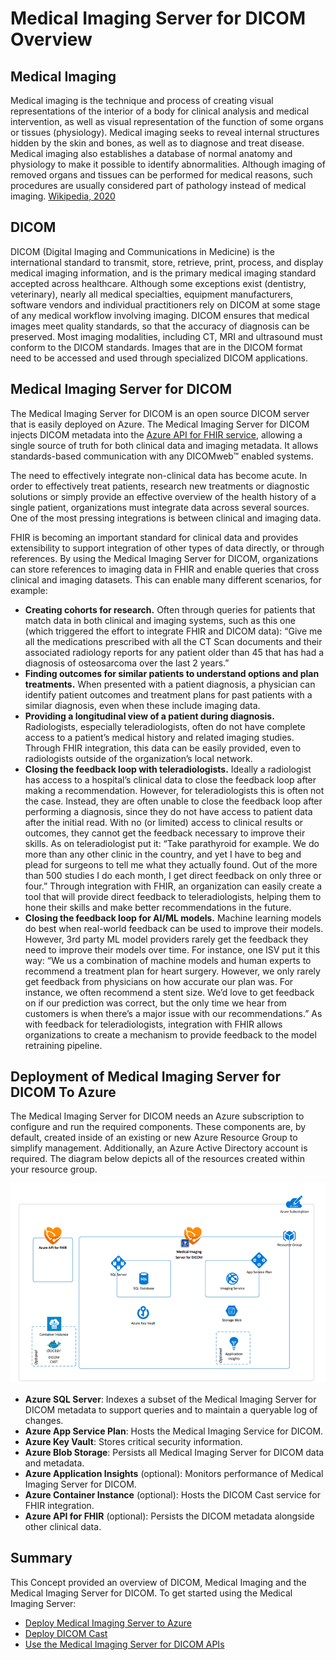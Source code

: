 # Medical Imaging Server for DICOM Overview

## Medical Imaging

Medical imaging is the technique and process of creating visual representations of the interior of a body for clinical analysis and medical intervention, as well as visual representation of the function of some organs or tissues (physiology). Medical imaging seeks to reveal internal structures hidden by the skin and bones, as well as to diagnose and treat disease. Medical imaging also establishes a database of normal anatomy and physiology to make it possible to identify abnormalities. Although imaging of removed organs and tissues can be performed for medical reasons, such procedures are usually considered part of pathology instead of medical imaging. [Wikipedia, 2020](https://en.wikipedia.org/wiki/Medical_imaging)

## DICOM

DICOM (Digital Imaging and Communications in Medicine) is the international standard to transmit, store, retrieve, print, process, and display medical imaging information, and is the primary medical imaging standard accepted across healthcare. Although some exceptions exist (dentistry, veterinary), nearly all medical specialties, equipment manufacturers, software vendors and individual practitioners rely on DICOM at some stage of any medical workflow involving imaging. DICOM ensures that medical images meet quality standards, so that the accuracy of diagnosis can be preserved. Most imaging modalities, including CT, MRI and ultrasound must conform to the DICOM standards. Images that are in the DICOM format need to be accessed and used through specialized DICOM applications.

## Medical Imaging Server for DICOM

The Medical Imaging Server for DICOM is an open source DICOM server that is easily deployed on Azure. The Medical Imaging Server for DICOM injects DICOM metadata into the [Azure API for FHIR service](https://docs.microsoft.com/azure/healthcare-apis/), allowing a single source of truth for both clinical data and imaging metadata. It allows standards-based communication with any DICOMweb&trade; enabled systems.

The need to effectively integrate non-clinical data has become acute. In order to effectively treat patients, research new treatments or diagnostic solutions or simply provide an effective overview of the health history of a single patient, organizations must integrate data across several sources. One of the most pressing integrations is between clinical and imaging data.

FHIR is becoming an important standard for clinical data and provides extensibility to support integration of other types of data directly, or through references. By using the Medical Imaging Server for DICOM, organizations can store references to imaging data in FHIR and enable queries that cross clinical and imaging datasets. This can enable many different scenarios, for example:

- **Creating cohorts for research.** Often through queries for patients that match data in both clinical and imaging systems, such as this one (which triggered the effort to integrate FHIR and DICOM data): “Give me all the medications prescribed with all the CT Scan documents and their associated radiology reports for any patient older than 45 that has had a diagnosis of osteosarcoma over the last 2 years.”
- **Finding outcomes for similar patients to understand options and plan treatments.** When presented with a patient diagnosis, a physician can identify patient outcomes and treatment plans for past patients with a similar diagnosis, even when these include imaging data.
- **Providing a longitudinal view of a patient during diagnosis.** Radiologists, especially teleradiologists, often do not have complete access to a patient’s medical history and related imaging studies. Through FHIR integration, this data can be easily provided, even to radiologists outside of the organization’s local network.
- **Closing the feedback loop with teleradiologists.** Ideally a radiologist has access to a hospital’s clinical data to close the feedback loop after making a recommendation. However, for teleradiologists this is often not the case. Instead, they are often unable to close the feedback loop after performing a diagnosis, since they do not have access to patient data after the initial read. With no (or limited) access to clinical results or outcomes, they cannot get the feedback necessary to improve their skills. As on teleradiologist put it: “Take parathyroid for example. We do more than any other clinic in the country, and yet I have to beg and plead for surgeons to tell me what they actually found. Out of the more than 500 studies I do each month, I get direct feedback on only three or four.”  Through integration with FHIR, an organization can easily create a tool that will provide direct feedback to teleradiologists, helping them to hone their skills and make better recommendations in the future.
- **Closing the feedback loop for AI/ML models.** Machine learning models do best when real-world feedback can be used to improve their models. However, 3rd party ML model providers rarely get the feedback they need to improve their models over time. For instance, one ISV put it this way: “We us a combination of machine models and human experts to recommend a treatment plan for heart surgery. However, we only rarely get feedback from physicians on how accurate our plan was. For instance, we often recommend a stent size. We’d love to get feedback on if our prediction was correct, but the only time we hear from customers is when there’s a major issue with our recommendations.” As with feedback for teleradiologists, integration with FHIR allows organizations to create a mechanism to provide feedback to the model retraining pipeline.

## Deployment of Medical Imaging Server for DICOM To Azure

The Medical Imaging Server for DICOM needs an Azure subscription to configure and run the required components. These components are, by default, created inside of an existing or new Azure Resource Group to simplify management. Additionally, an Azure Active Directory account is required. The diagram below depicts all of the resources created within your resource group.

![resource-deployment](../images/dicom-deployment-architecture.png)

- **Azure SQL Server**: Indexes a subset of the Medical Imaging Server for DICOM metadata to support queries and to maintain a queryable log of changes.
- **Azure App Service Plan**: Hosts the Medical Imaging Service for DICOM.
- **Azure Key Vault**: Stores critical security information.
- **Azure Blob Storage**: Persists all Medical Imaging Server for DICOM data and metadata.
- **Azure Application Insights** (optional): Monitors performance of Medical Imaging Server for DICOM.
- **Azure Container Instance** (optional): Hosts the DICOM Cast service for FHIR integration.
- **Azure API for FHIR** (optional): Persists the DICOM metadata alongside other clinical data.

## Summary

This Concept provided an overview of DICOM, Medical Imaging and the Medical Imaging Server for DICOM. To get started using the Medical Imaging Server:

- [Deploy Medical Imaging Server to Azure](../quickstarts/deploy-via-azure.md)
- [Deploy DICOM Cast](../quickstarts/dicom-cast.md)
- [Use the Medical Imaging Server for DICOM APIs](../tutorials/use-the-medical-imaging-server-apis.md)
